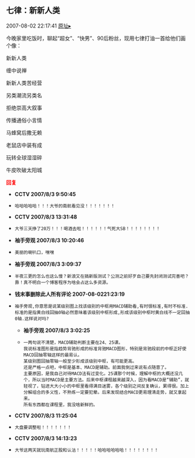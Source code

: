 ## 七律：新新人类
2007-08-02 22:17:41
[原址▸](http://www.fxgan.com/chan_time/2007_07_12/602.htm)



 今晚家里吃饭时，聊起“超女”、“快男”、90后粉丝，现用七律打油一首给他们画个像：


 


 新新人类


 


 缠中说禅


 


 新新人类苦经营


 另类潮流另类名


 拒绝崇高大叙事


 传播通俗小言情


 马蜂窝后撒无赖


 老鼠店中装有成


 玩转全球湿湿碎


 牛皮吹破太阳城


 


 





<font color='red'>**回复**</font>


- **CCTV 2007/8/3 9:50:45**
- ```
  哈哈哈哈哈！！！大爷的南航看见没！！！！！！！
  ```
- **CCTV 2007/8/3 13:31:48**
- ```
  大爷三天挣了20万！！！喝酒去啦！！！！！！气死大SB！！！！！！！！
  ```
- **袖手旁观 2007/8/3 10:20:46**
- ```
  美丽的喇叭口，嘿嘿
  ```
- **袖手旁观 2007/8/3 3:09:37**
- ```
  半夜三更的怎么也这么慢？新浪又在搞新版测试？公测之前好歹自己要先封闭测试完善吧？靠！真不明白一个博客程序为啥会占这么多资源。
  ```
- **钱末事删除此人所有评论 2007-08-0221:23:19**
- ```
  袖手旁观,你意思是说某级别图上找该级别的中枢用MACD辅助看,有时很标准,有时不标准.标准的是指黄白线回抽0轴必然意味着该级别中枢形成,形成该级别中枢时黄白线不一定回抽0轴.这样说对吗?
  ```
   - **袖手旁观 2007/8/3 3:02:25**
   - ```
     一两句说不清楚，MACD辅助判断主要在24、25课。
     我说标准图形是指趋势背驰形成的标准背驰MACD图形，特别是背驰段前的中枢正好使MACD回抽零轴这样的最易认。
     某级别图回抽零轴一般至少形成该级别中枢，有可能更高。
     还是严格一点吧，中枢是基本、MACD是辅助。前面我倒过来说有点随意了。
     主要原因，是我自己对待MACD法有过变化。25课那个时候，理解中枢的大概还没几个，所以当时MACD是主要方法。后来中枢课程越来越深入，因为看MACD是“辅助”，就轻视了，钻进大大小小的中枢里看得满目迷雾，各个级别之间反复确认，累得很。加上分解组合的多义性，不熟练一定要犯晕。后来发现结合MACD更易理清走势，就又拿起来。
     所有东西都在课程里，我没啥新鲜的。
     ```
- **CCTV 2007/8/3 11:25:04**
- ```
  大盘要调整啦！！！！！！！
  ```
- **CCTV 2007/8/3 14:13:23**
- ```
  大爷这两天就玩南航正股和认沽！！！！！哈哈哈哈哈哈！！！！！！！！
  ```
